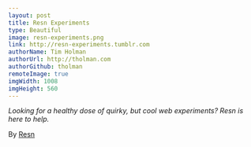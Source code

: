```yaml
---
layout: post
title: Resn Experiments
type: Beautiful
image: resn-experiments.png
link: http://resn-experiments.tumblr.com
authorName: Tim Holman
authorUrl: http://tholman.com
authorGithub: tholman
remoteImage: true
imgWidth: 1008
imgHeight: 560
---
```


_Looking for a healthy dose of quirky, but cool web experiments? Resn is here to help._

By [Resn](http://placeholder.resn.co.nz)
